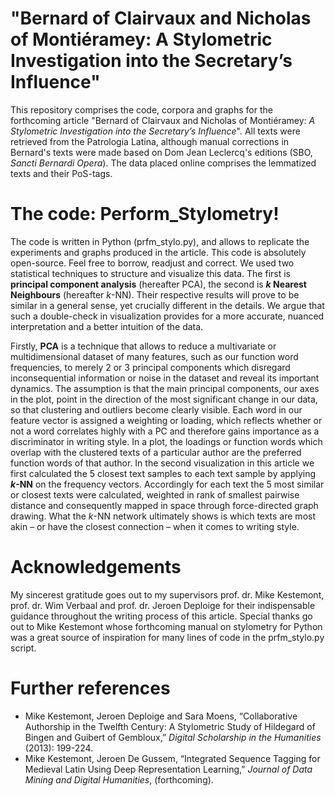 # "Bernard of Clairvaux and Nicholas of Montiéramey: A Stylometric Investigation into the Secretary’s Influence"

This repository comprises the code, corpora and graphs for the forthcoming article "Bernard of Clairvaux and Nicholas of Montiéramey: *A Stylometric Investigation into the Secretary’s Influence*". All texts were retrieved from the Patrologia Latina, although manual corrections in Bernard's texts were made based on Dom Jean Leclercq's editions (SBO, *Sancti Bernardi Opera*). The data placed online comprises the lemmatized texts and their PoS-tags. 

# The code: Perform_Stylometry!

The code is written in Python (prfm_stylo.py), and allows to replicate the experiments and graphs produced in the article. This code is absolutely open-source. Feel free to borrow, readjust and correct. We used two statistical techniques to structure and visualize this data. The first is **principal component analysis** (hereafter PCA), the second is ***k* Nearest Neighbours** (hereafter *k*-NN). Their respective results will prove to be similar in a general sense, yet crucially different in the details. We argue that such a double-check in visualization provides for a more accurate, nuanced interpretation and a better intuition of the data. 

Firstly, **PCA** is a technique that allows to reduce a multivariate or multidimensional dataset of many features, such as our function word frequencies, to merely 2 or 3 principal components which disregard inconsequential information or noise in the dataset and reveal its important dynamics. The assumption is that the main principal components, our axes in the plot, point in the direction of the most significant change in our data, so that clustering and outliers become clearly visible. Each word in our feature vector is assigned a weighting or loading, which reflects whether or not a word correlates highly with a PC and therefore gains importance as a discriminator in writing style. In a plot, the loadings or function words which overlap with the clustered texts of a particular author are the preferred function words of that author.  In the second visualization in this article we first calculated the 5 closest text samples to each text sample by applying ***k*-NN** on the frequency vectors.  Accordingly for each text the 5 most similar or closest texts were calculated, weighted in rank of smallest pairwise distance  and consequently mapped in space through force-directed graph drawing.  What the *k*-NN network ultimately shows is which texts are most akin – or have the closest connection – when it comes to writing style.

# Acknowledgements

My sincerest gratitude goes out to my supervisors prof. dr. Mike Kestemont, prof. dr. Wim Verbaal and prof. dr. Jeroen Deploige for their indispensable guidance throughout the writing process of this article. Special thanks go out to Mike Kestemont whose forthcoming manual on stylometry for Python was a great source of inspiration for many lines of code in the prfm_stylo.py script. 

# Further references
- Mike Kestemont, Jeroen Deploige and Sara Moens, “Collaborative Authorship in the Twelfth Century: A Stylometric Study of Hildegard of Bingen and Guibert of Gembloux,” *Digital Scholarship in the Humanities* (2013): 199-224.
- Mike Kestemont, Jeroen De Gussem, “Integrated Sequence Tagging for Medieval Latin Using Deep Representation Learning,” *Journal of Data Mining and Digital Humanities*, (forthcoming).
